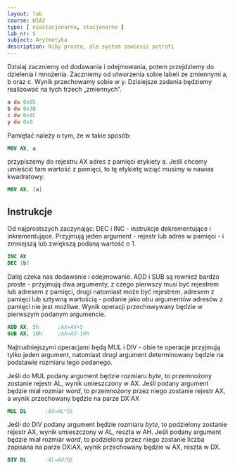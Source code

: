 ```yaml
---
layout: lab
course: WIA2
type: [ niestacjonarne, stacjonarne ]
lab_nr: 5
subject: Arytmetyka
description: Niby proste, ale system zawiesić potrafi
---
```

Dzisiaj zaczniemy od dodawania i odejmowania, potem przejdziemy do dzielenia i mnożenia. Zaczniemy od utworzenia sobie labeli ze zmiennymi a, b oraz c. Wynik przechowamy sobie w y. Dzisiejsze zadania będziemy realizować na tych trzech „zmiennych”.

```nasm 
a dw 0x05
b dw 0x3B
c dw 0x4C
y dw 0x0
```

Pamiętać należy o tym, że w takie sposób:
```nasm
MOV AX, a
```
przypiszemy do rejestru AX adres z pamięci etykiety a. Jeśli chcemy umieścić tam wartość z pamięci, to tę etykietę wziąć musimy w nawias kwadratowy:

```nasm
MOV AX, [a]
```
## Instrukcje
Od najprostszych zaczynając: DEC i INC - instrukcje dekrementujące i inkrementujące. Przyjmują jeden argument - rejestr lub adres w pamięci - i zmniejszą lub zwiększą podaną wartość o 1.

```nasm
INC AX
DEC [b]
```

Dalej czeka nas dodawanie i odejmowanie. ADD i SUB są rownież bardzo proste - przyjmują dwa argumenty, z czego pierwszy musi być rejestrem lub adresem z pamięci, drugi natomiast może być rejestrem, adresem z pamięci lub sztywną wartością - podanie jako obu argumentów adresów z pamięci nie jest możliwe. Wynik operacji przechowywany będzie w pierwszym podanym argumencie.

```nasm
ADD AX, 5h      ;AX=AX+5
SUB AX, 10h     ;AX=AX-10h
```

Najtrudniejszymi operacjami będą MUL i DIV - obie te operacje przyjmują tylko jeden argument, natomiast drugi argument determinowany będzie na podstawie rozmiaru tego podanego. 

Jeśli do MUL podany argument będzie rozmiaru *byte*, to przemnożony zostanie rejestr AL, wynik umieszczony w AX. Jeśli podany argument będzie miał rozmiar *word*, to przemnożony przez niego zostanie rejestr AX, a wynik przechowany będzie na parze DX:AX

```nasm
MUL DL      ;AX=AL*DL
```

Jeśli do DIV podany argument będzie rozmiaru *byte*, to podzielony zostanie rejestr AX, wynik umieszczony w AL, reszta w AH. Jeśli podany argument będzie miał rozmiar *word*, to podzielona przez niego zostanie liczba zapisana na parze DX:AX, wynik przechowany będzie w AX, reszta w DX.

```nasm
DIV DL      ;AL=AX/DL
```


